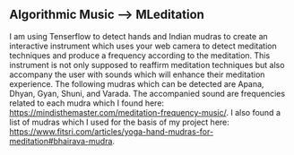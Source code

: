 ## Algorithmic Music --> MLeditation
I am using Tenserflow to detect hands and Indian mudras to create an interactive instrument which uses your web camera to detect meditation techniques and produce a frequency according to the meditation. This instrument is not only supposed to reaffirm meditation techniques but also accompany the user with sounds which will enhance their meditation experience. 
The following mudras which can be detected are Apana, Dhyan, Gyan, Shuni, and Varada. The accompanied sound are frequencies related to each mudra which I found here: https://mindisthemaster.com/meditation-frequency-music/. I also found a list of mudras which I used for the basis of my project here: https://www.fitsri.com/articles/yoga-hand-mudras-for-meditation#bhairava-mudra. 
